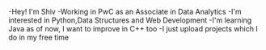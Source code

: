 -Hey! I'm Shiv
-Working in PwC as an Associate in Data Analytics
-I'm interested in Python,Data Structures and Web Development
-I'm learning Java as of now, I want to improve in C++ too
-I just upload projects which I do in my free time

<!---
sh1vkumar/sh1vkumar is a ✨ special ✨ repository because its `README.md` (this file) appears on your GitHub profile.
You can click the Preview link to take a look at your changes.
--->
